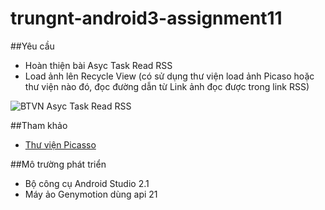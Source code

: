 # trungnt-android3-assignment11

##Yêu cầu
+ Hoàn thiện bài Asyc Task Read RSS 
+ Load ảnh lên Recycle View (có sử dụng thư viện load ảnh Picaso hoặc thư viện nào đó, đọc đường dẫn từ Link ảnh đọc được trong link RSS)

![BTVN Asyc Task Read RSS](http://i477.photobucket.com/albums/rr132/trungepu/AsyncTask-ReadRSS_zpsnfoobfpr.jpg)

##Tham khảo
+ [Thư viện Picasso](http://square.github.io/picasso/)

##Mô trường phát triển
+ Bộ công cụ Android Studio 2.1
+ Máy ảo Genymotion dùng api 21

